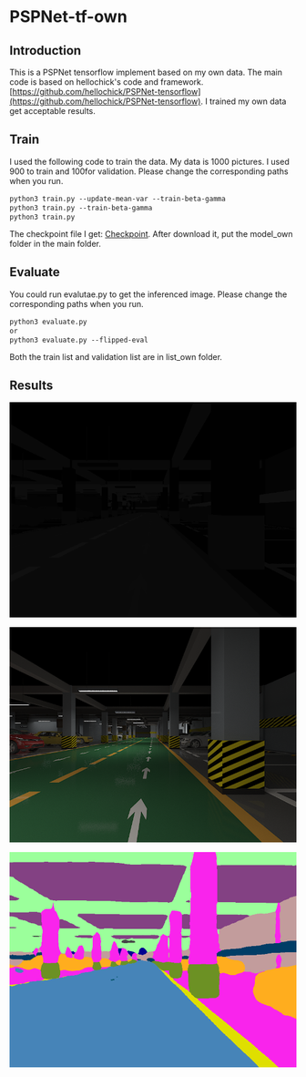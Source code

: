 # PSPNet-tf-own

## Introduction
This is a PSPNet tensorflow implement based on my own data. The main code is based on hellochick's code and framework.
[https://github.com/hellochick/PSPNet-tensorflow](https://github.com/hellochick/PSPNet-tensorflow). I trained my own data get acceptable results.


## Train 
I used the following code to train the data. My data is 1000 pictures. I used 900 to train and 100for validation. Please change the corresponding paths when you run.
```
python3 train.py --update-mean-var --train-beta-gamma 
python3 train.py --train-beta-gamma
python3 train.py
```

The checkpoint file I get: [Checkpoint](https://drive.google.com/open?id=1PEoHw4-1G7kwPoBPPoEtQsVQM9LXuTXr). After download it, put the model_own folder in the main folder. 


## Evaluate
You could run evalutae.py to get the inferenced image. Please change the corresponding paths when you run.
```
python3 evaluate.py 
or
python3 evaluate.py --flipped-eval
```  

Both the train list and validation list are in list_own folder.


## Results
![The input image 1](./results/7_31.VRay对象ID.0000_gray.png)

![The input image 2](./results/7_310000.png)

![The output image](./results/7_310901.png)


